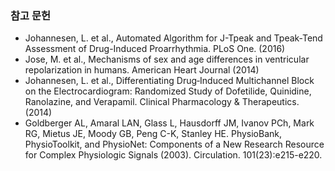 ### 참고 문헌

- Johannesen, L. et al., Automated Algorithm for J-Tpeak and Tpeak-Tend Assessment of Drug-Induced Proarrhythmia. PLoS One. (2016) 
- Jose, M. et al., Mechanisms of sex and age differences in ventricular repolarization in humans. American Heart Journal (2014)
- Johannesen, L. et al., Differentiating Drug‐Induced Multichannel Block on the Electrocardiogram: Randomized Study of Dofetilide, Quinidine, Ranolazine, and Verapamil. Clinical Pharmacology & Therapeutics. (2014)
- Goldberger AL, Amaral LAN, Glass L, Hausdorff JM, Ivanov PCh, Mark RG, Mietus JE, Moody GB, Peng C-K, Stanley HE. PhysioBank, PhysioToolkit, and PhysioNet: Components of a New Research Resource for Complex Physiologic Signals (2003). Circulation. 101(23):e215-e220.
